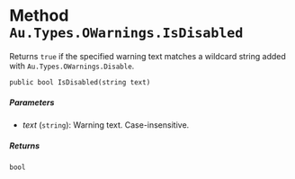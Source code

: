 # Method `Au.Types.OWarnings.IsDisabled`

Returns `true` if the specified warning text matches a wildcard string added with `Au.Types.OWarnings.Disable`.

```
public bool IsDisabled(string text)
```

##### Parameters

- *text*  (`string`):
    Warning text. Case-insensitive.

##### Returns

`bool`
